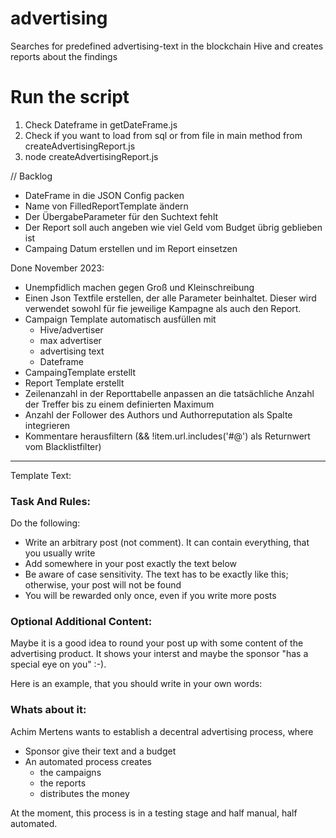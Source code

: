 # advertising
Searches for predefined advertising-text in the blockchain Hive and creates reports about the findings

# Run the script
1. Check Dateframe in getDateFrame.js
2. Check if you want to load from sql or from file in main method from createAdvertisingReport.js
3. node createAdvertisingReport.js


// Backlog


- DateFrame in die JSON Config packen
- Name von FilledReportTemplate ändern
- Der ÜbergabeParameter für den Suchtext fehlt
- Der Report soll auch angeben wie viel Geld vom Budget übrig geblieben ist
- Campaing Datum erstellen und im Report einsetzen

Done November 2023:
- Unempfidlich machen gegen Groß und Kleinschreibung
- Einen Json Textfile erstellen, der alle Parameter beinhaltet. Dieser wird verwendet sowohl für fie jeweilige Kampagne als auch den Report.
- Campaign Template automatisch ausfüllen mit
  - Hive/advertiser
  - max advertiser
  - advertising text
  - Dateframe
- CampaingTemplate erstellt
- Report Template erstellt
- Zeilenanzahl in der Reporttabelle anpassen an die tatsächliche Anzahl der Treffer bis zu einem definierten Maximum
- Anzahl der Follower des Authors und Authorreputation als Spalte integrieren
- Kommentare herausfiltern (&& !item.url.includes('#@') als Returnwert vom Blacklistfilter)

--------

Template Text:

### Task And Rules:
Do the following:
- Write an arbitrary post (not comment). It can contain everything, that you usually write
- Add somewhere in your post exactly the text below 
- Be aware of case sensitivity. The text has to be exactly like this; otherwise, your post will not be found
- You will be rewarded only once, even if you write more posts

### Optional Additional Content:
Maybe it is a good idea to round your post up with some content of the advertising product. It shows your interst and maybe the sponsor "has a special eye on you" :-). 

Here is an example, that you should write in your own words:


### Whats about it:
Achim Mertens wants to establish a decentral advertising process, where 
- Sponsor give their text and a budget
- An automated process creates 
  - the campaigns 
  - the reports
  - distributes the money

At the moment, this process is in a testing stage and half manual, half automated.